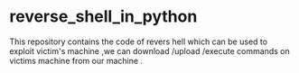 # reverse_shell_in_python
This repository contains the code of revers hell which can be used to exploit victim's machine ,we can download /upload /execute commands on victims machine from our machine .
